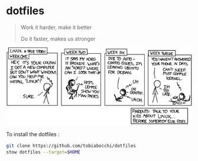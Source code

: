 # dotfiles

> Work it harder, make it better
>
> Do it faster, makes us stronger

<picture>
  <source media="(prefers-color-scheme: dark)" srcset="img/cautionary_dark.png">
  <source media="(prefers-color-scheme: light)" srcset="img/cautionary.png">
  <img alt="Work it harder, make it better. Do it faster, makes us stronger." src="img/cautionary.png">
</picture>

To install the dotfiles :

```sh
git clone https://github.com/tobiabocchi/dotfiles
stow dotfiles --target=$HOME
```
